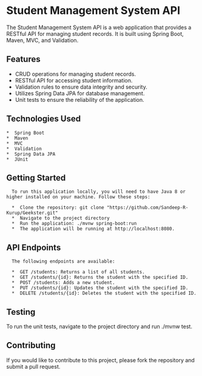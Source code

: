 # Student Management System API

The Student Management System API is a web application that provides a RESTful API for managing student records. It is built using Spring Boot, Maven, MVC, and Validation.

## Features
   * CRUD operations for managing student records.
   * RESTful API for accessing student information.
   * Validation rules to ensure data integrity and security.
   * Utilizes Spring Data JPA for database management.
   * Unit tests to ensure the reliability of the application.
## Technologies Used
    *  Spring Boot
    *  Maven
    *  MVC
    *  Validation
    *  Spring Data JPA
    *  JUnit
## Getting Started
      To run this application locally, you will need to have Java 8 or higher installed on your machine. Follow these steps:

      *  Clone the repository: git clone "https://github.com/Sandeep-R-Kurup/Geekster.git"
      *  Navigate to the project directory
      *  Run the application: ./mvnw spring-boot:run
      *  The application will be running at http://localhost:8080.

## API Endpoints
      The following endpoints are available:

      *  GET /students: Returns a list of all students.
      *  GET /students/{id}: Returns the student with the specified ID.
      *  POST /students: Adds a new student.
      *  PUT /students/{id}: Updates the student with the specified ID.
      *  DELETE /students/{id}: Deletes the student with the specified ID.
## Testing
To run the unit tests, navigate to the project directory and run ./mvnw test.

## Contributing
If you would like to contribute to this project, please fork the repository and submit a pull request.
